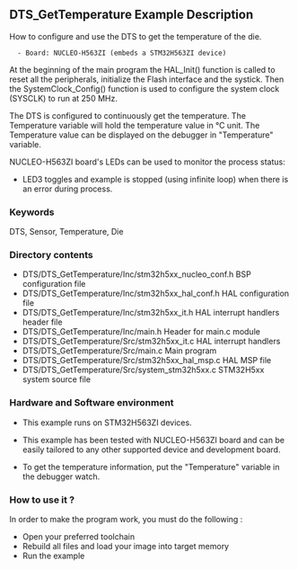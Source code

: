 ## <b>DTS_GetTemperature Example Description</b>

How to configure and use the DTS to get the temperature of the die.

      - Board: NUCLEO-H563ZI (embeds a STM32H563ZI device)

At the beginning of the main program the HAL_Init() function is called to reset 
all the peripherals, initialize the Flash interface and the systick.
Then the SystemClock_Config() function is used to configure the system
clock (SYSCLK) to run at 250 MHz.

The DTS is configured to continuously get the temperature.
The Temperature variable will hold the temperature value in °C unit.
The Temperature value can be displayed on the debugger in "Temperature" variable.

NUCLEO-H563ZI board's LEDs can be used to monitor the process status:
  - LED3 toggles and example is stopped (using infinite loop) when there is an error during process.

### <b>Keywords</b>

DTS, Sensor, Temperature, Die

### <b>Directory contents</b>

  - DTS/DTS_GetTemperature/Inc/stm32h5xx_nucleo_conf.h BSP configuration file
  - DTS/DTS_GetTemperature/Inc/stm32h5xx_hal_conf.h    HAL configuration file
  - DTS/DTS_GetTemperature/Inc/stm32h5xx_it.h          HAL interrupt handlers header file
  - DTS/DTS_GetTemperature/Inc/main.h                  Header for main.c module
  - DTS/DTS_GetTemperature/Src/stm32h5xx_it.c          HAL interrupt handlers
  - DTS/DTS_GetTemperature/Src/main.c                  Main program
  - DTS/DTS_GetTemperature/Src/stm32h5xx_hal_msp.c     HAL MSP file
  - DTS/DTS_GetTemperature/Src/system_stm32h5xx.c      STM32H5xx system source file

### <b>Hardware and Software environment</b>

  - This example runs on STM32H563ZI devices.

  - This example has been tested with NUCLEO-H563ZI board and can be
    easily tailored to any other supported device and development board.

  - To get the temperature information, put the "Temperature" variable in the debugger watch.

### <b>How to use it ?</b>

In order to make the program work, you must do the following :

 - Open your preferred toolchain 
 - Rebuild all files and load your image into target memory
 - Run the example
